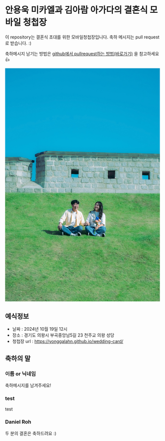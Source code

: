 # 안용욱 미카엘과 김아람 아가다의 결혼식 모바일 청첩장

이 repository는 결혼식 초대를 위한 모바일청첩장입니다. 축하 메시지는 pull request로 받습니다. :)

축하메시지 남기는 방법은 [github에서 pullrequest하는 방법(바로가기)](https://wayhome25.github.io/git/2017/07/08/git-first-pull-request-story/) 을 참고하세요 👍

![메인사진](https://github.com/yonggalahn/wedding-card/raw/master/docs/images/pic2.jpg)

## 예식정보

* 날짜 : 2024년 10월 19일 12시
* 장소 : 경기도 의왕시 부곡중앙남5길 23 천주교 의왕 성당
* 청첩장 url : https://yonggalahn.github.io/wedding-card/

## 축하의 말

### 이름 or 닉네임

축하메시지를 남겨주세요!

### test
test

### Daniel Roh
두 분의 결혼은 축하드려요 :)